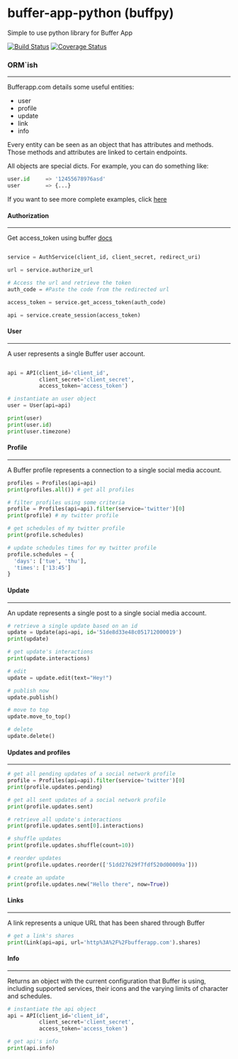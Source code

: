 buffer-app-python (buffpy)
==========================
Simple to use python library for Buffer App

[![Build Status](https://img.shields.io/endpoint.svg?url=https%3A%2F%2Factions-badge.atrox.dev%2Fvtemian%2Fbuffpy%2Fbadge&style=flat-square)](https://actions-badge.atrox.dev/vtemian/buffpy/goto) [![Coverage Status](https://coveralls.io/repos/vtemian/buffpy/badge.png?branch=master)](https://coveralls.io/r/vtemian/buffpy?branch=master)

### ORM`ish
------------
Bufferapp.com details some useful entities:
  * user
  * profile
  * update
  * link
  * info

Every entity can be seen as an object that has attributes and methods. Those
methods and attributes are linked to certain endpoints.

All objects are special dicts. For example, you can do something like:
```python
user.id     => '12455678976asd'
user        => {...}
```

If you want to see more complete examples, click [here](../master/examples)

#### Authorization
------------------
Get access_token using buffer [docs](https://bufferapp.com/developers/api/oauth)

```python

service = AuthService(client_id, client_secret, redirect_uri)

url = service.authorize_url

# Access the url and retrieve the token
auth_code = #Paste the code from the redirected url

access_token = service.get_access_token(auth_code)

api = service.create_session(access_token)
```

#### User
----------
A user represents a single Buffer user account.

```python

api = API(client_id='client_id',
          client_secret='client_secret',
          access_token='access_token')

# instantiate an user object
user = User(api=api)

print(user)
print(user.id)
print(user.timezone)
```

#### Profile
------------
A Buffer profile represents a connection to a single social media account.

```python
profiles = Profiles(api=api)
print(profiles.all()) # get all profiles

# filter profiles using some criteria
profile = Profiles(api=api).filter(service='twitter')[0]
print(profile) # my twitter profile

# get schedules of my twitter profile
print(profile.schedules)

# update schedules times for my twitter profile
profile.schedules = {
  'days': ['tue', 'thu'],
  'times': ['13:45']
}
```

#### Update
-----------
An update represents a single post to a single social media account.

```python
# retrieve a single update based on an id
update = Update(api=api, id='51de8d33e48c051712000019')
print(update)

# get update's interactions
print(update.interactions)

# edit
update = update.edit(text="Hey!")

# publish now
update.publish()

# move to top
update.move_to_top()

# delete
update.delete()
```

#### Updates and profiles
-------------------------

```python
# get all pending updates of a social network profile
profile = Profiles(api=api).filter(service='twitter')[0]
print(profile.updates.pending)

# get all sent updates of a social network profile
print(profile.updates.sent)

# retrieve all update's interactions
print(profile.updates.sent[0].interactions)

# shuffle updates
print(profile.updates.shuffle(count=10))

# reorder updates
print(profile.updates.reorder(['51dd27629f7fdf520d00009a']))

# create an update
print(profile.updates.new("Hello there", now=True))
```

#### Links
----------
A link represents a unique URL that has been shared through Buffer

```python
# get a link's shares
print(Link(api=api, url='http%3A%2F%2Fbufferapp.com').shares)
```

#### Info
---------
Returns an object with the current configuration that Buffer is using,
including supported services, their icons and the varying limits of character 
and schedules.

```python
# instantiate the api object
api = API(client_id='client_id',
          client_secret='client_secret',
          access_token='access_token')

# get api's info
print(api.info)
```
